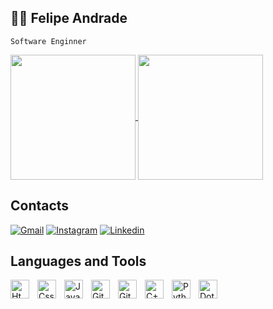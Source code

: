 ## 👨‍💻 Felipe Andrade
`Software Enginner`


<a href="https://github.com/Gaamiwnl">
  <img height=200 align="center" src="https://github-readme-stats.vercel.app/api?username=Gaamiwnl&theme=tokyonight" />
</a>
<a href="https://github.com/Gaamiwnl">
  <img height=200 align="center" src="https://github-readme-stats.vercel.app/api/top-langs?username=Gaamiwnl&layout=compact&langs_count=8&card_width=320&theme=tokyonight" />
</a>

<div>


## Contacts
[![Gmail](https://img.shields.io/badge/Gmail-D14836?style=for-the-badge&logo=gmail&logoColor=white)](mailto:felipegodoidev@gmail.com)
[![Instagram](https://img.shields.io/badge/Instagram-E4405F?style=for-the-badge&logo=instagram&logoColor=white)](https://www.instagram.com/Gaamiwnl)
[![Linkedin](https://img.shields.io/badge/LinkedIn-0077B5?style=for-the-badge&logo=linkedin&logoColor=white)](https://www.linkedin.com/in/felipedeandradegodoi/)

## Languages and Tools
<img align="left" alt="Html" width="30px" style="padding-right:10px;" src="https://cdn.jsdelivr.net/gh/devicons/devicon@latest/icons/html5/html5-original.svg" />
<img align="left" alt="Css" width="30px" style="padding-right:10px;" src="https://cdn.jsdelivr.net/gh/devicons/devicon@latest/icons/css3/css3-original.svg" />
<img align="left" alt="JavaScript" width="30px" style="padding-right:10px;" src="https://cdn.jsdelivr.net/gh/devicons/devicon/icons/javascript/javascript-original.svg"/>
<img align="left" alt="Git" width="30px" style="padding-right:10px;" src="https://cdn.jsdelivr.net/gh/devicons/devicon/icons/git/git-original.svg" />
<img align="left" alt="GitHub" width="30px" style="padding-right:10px;" src="https://cdn.jsdelivr.net/gh/devicons/devicon@latest/icons/github/github-original.svg" />
<img align="left" alt="C++" width="30px" style="padding-right:10px;" src="https://cdn.jsdelivr.net/gh/devicons/devicon@latest/icons/cplusplus/cplusplus-original.svg" />
<img align="left" alt="Python" width="30px" style="padding-right:10px;" src="https://cdn.jsdelivr.net/gh/devicons/devicon/icons/python/python-original.svg"/>
<img align="left" alt="DotNet" width="30px" style="padding-right:10px;" src="https://cdn.jsdelivr.net/gh/devicons/devicon@latest/icons/dot-net/dot-net-original.svg"/>
          
</div>
